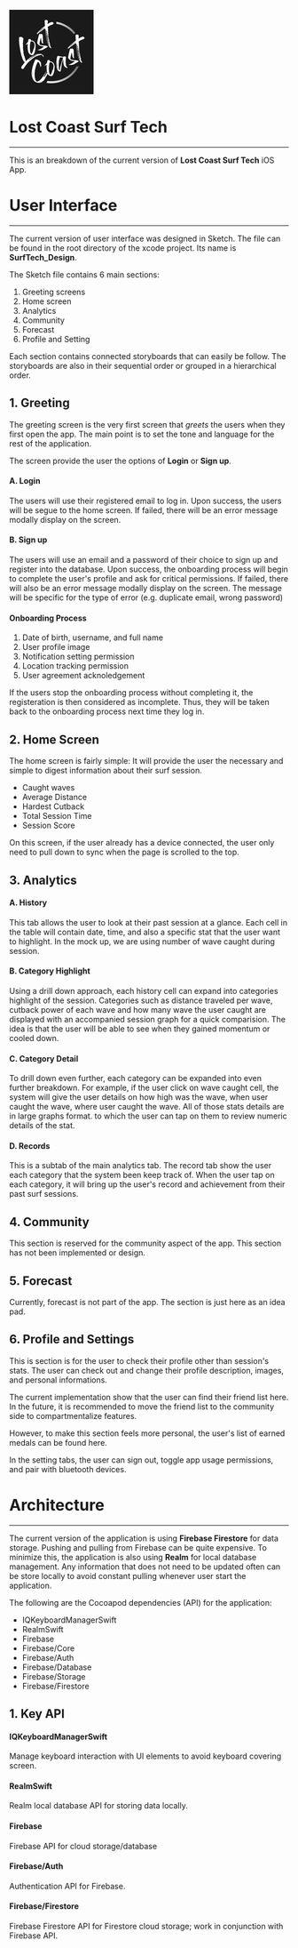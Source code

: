 ![LC LOGO](LostCoast_iOS/Assets.xcassets/AppIcon.appiconset/Icon-App-76x76@2x.png)

# Lost Coast Surf Tech
---
This is an breakdown of the current version of **Lost Coast Surf Tech** iOS App.


# User Interface
---
The current version of user interface was designed in Sketch. The file can be found in the root directory of the xcode project. Its name is **SurfTech_Design**.

The Sketch file contains 6 main sections:  

1. Greeting screens
2. Home screen
3. Analytics	
4. Community
5. Forecast
6. Profile and Setting



Each section contains connected storyboards that can easily be follow. The storyboards are also in their sequential order or grouped in a hierarchical order.

## 1. Greeting

The greeting screen is the very first screen that *greets* the users when they first open the app. The main point is to set the tone and language for the rest of the application.  

The screen provide the user the options of **Login** or **Sign up**.

#### A. Login

The users will use their registered email to log in. Upon success, the users will be segue to the home screen. If failed, there will be an error message modally display on the screen.

#### B. Sign up

The users will use an email and a password of their choice to sign up and register into the database. Upon success, the onboarding process will begin to complete the user's profile and ask for critical permissions.
If failed, there will also be an error message modally display on the screen. The message will be specific for the type of error (e.g. duplicate email, wrong password) 

  
#### Onboarding Process  
 
1. Date of birth, username, and full name
2. User profile image
3. Notification setting permission	
4. Location tracking permission
5. User agreement acknoledgement

If the users stop the onboarding process without completing it, the registeration is then considered as incomplete. Thus, they will be taken back to the onboarding process next time they log in. 

## 2. Home Screen
The home screen is fairly simple: It will provide the user the necessary and simple to digest information about their surf session.  

* Caught waves
* Average Distance
* Hardest Cutback
* Total Session Time
* Session Score

On this screen, if the user already has a device connected, the user only need to pull down to sync when the page is scrolled to the top. 

## 3. Analytics 


#### A. History  
	
This tab allows the user to look at their past session at a glance. Each cell in the table will contain date, time, and also a specific stat that the user want to highlight. In the mock up, we are using number of wave caught during session.  

#### B. Category Highlight

Using a drill down approach, each history cell can expand into categories highlight of the session. Categories such as distance traveled per wave, cutback power of each wave and how many wave the user caught are displayed with an accompanied session graph for a quick comparision. The idea is that the user will be able to see when they gained momentum or cooled down. 

#### C. Category Detail

To drill down even further, each category can be expanded into even further breakdown. For example, if the user click on wave caught cell, the system will give the user details on how high was the wave, when user caught the wave, where user caught the wave. All of those stats details are in large graphs format. to which the user can tap on them to review numeric details of the stat.

#### D. Records

This is a subtab of the main analytics tab. The record tab show the user each category that the system been keep track of. When the user tap on each category, it will bring up the user's record and achievement from their past surf sessions. 

## 4. Community
This section is reserved for the community aspect of the app. This section has not been implemented or design.

## 5. Forecast
Currently, forecast is not part of the app. The section is just here as an idea pad.

## 6. Profile and Settings
This is section is for the user to check their profile other than session's stats. The user can check out and change their profile description, images, and personal informations. 

The current implementation show that the user can find their friend list here. In the future, it is recommended to move the friend list to the community side to compartmentalize features. 

However, to make this section feels more personal, the user's list of earned medals can be found here.

In the setting tabs, the user can sign out, toggle app usage permissions, and pair with bluetooth devices.


# Architecture
---
The current version of the application is using **Firebase Firestore** for data storage. Pushing and pulling from Firebase can be quite expensive. To minimize this, the application is also using **Realm** for local database management. Any information that does not need to be updated often can be store locally to avoid constant pulling whenever user start the application. 

The following are the Cocoapod dependencies (API) for the application:

  - IQKeyboardManagerSwift
  - RealmSwift  
  - Firebase 
  - Firebase/Core
  - Firebase/Auth
  - Firebase/Database 
  - Firebase/Storage 
  - Firebase/Firestore  

## 1. Key API

#### IQKeyboardManagerSwift
Manage keyboard interaction with UI elements to avoid keyboard covering screen.

#### RealmSwift
Realm local database API for storing data locally.

#### Firebase
Firebase API for cloud storage/database

#### Firebase/Auth
Authentication API for Firebase.

#### Firebase/Firestore
Firebase Firestore API for Firestore cloud storage; work in conjunction with Firebase API.